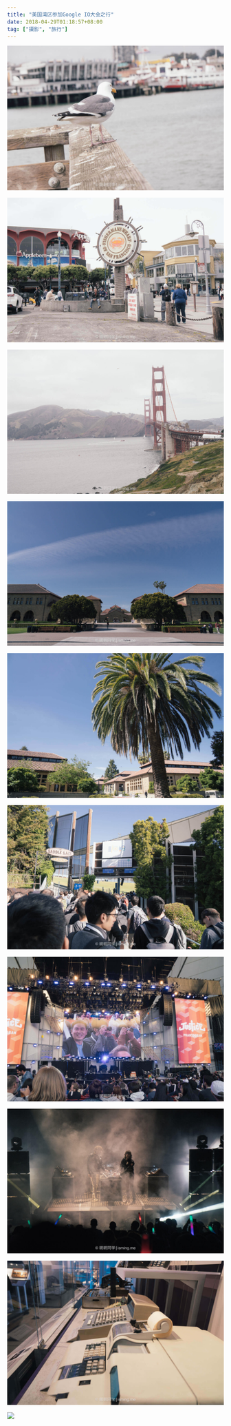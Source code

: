 ```yaml
---
title: "美国湾区参加Google IO大会之行"
date: 2018-04-29T01:18:57+08:00
tag: ["摄影", "旅行"]
---
```


![](/images/photo/america/DSC07737.jpg)

<!--more-->

![](/images/photo/america/DSC07739.jpg)

![](/images/photo/america/DSC07744.jpg)

![](/images/photo/america/DSC07757.jpg)

![](/images/photo/america/DSC07768.jpg)

![](/images/photo/america/DSC07788.jpg)

![](/images/photo/america/DSC07834.jpg)

![](/images/photo/america/DSC07925.jpg)

![](/images/photo/america/DSC08003.jpg)

![](/images/photo/america/DSC08015.jpg)